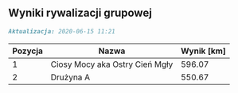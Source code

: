 ## Wyniki rywalizacji grupowej

```markdown
Aktualizacja: 2020-06-15 11:21
```

Pozycja | Nazwa | Wynik [km] |
------------ | -------------  | -------------
 1 |Ciosy Mocy aka Ostry Cień Mgły | 596.07 
 2 |Drużyna A | 550.67